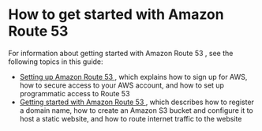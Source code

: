 # How to get started with Amazon Route 53<a name="welcome-how-to-get-started"></a>

For information about getting started with Amazon Route 53 , see the following topics in this guide:
+ [Setting up Amazon Route 53 ](setting-up-route-53.md), which explains how to sign up for AWS, how to secure access to your AWS account, and how to set up programmatic access to Route 53
+ [Getting started with Amazon Route 53 ](getting-started.md), which describes how to register a domain name, how to create an Amazon S3 bucket and configure it to host a static website, and how to route internet traffic to the website